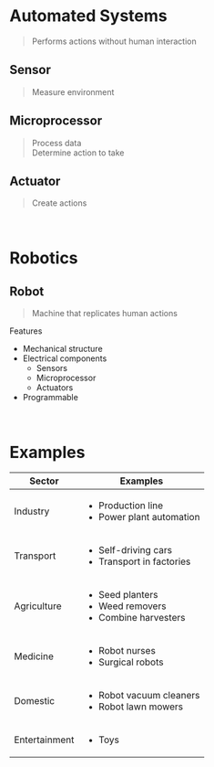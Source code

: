 # Automated Systems

> Performs actions without human interaction

## Sensor

> Measure environment

## Microprocessor

> Process data \
> Determine action to take

## Actuator

> Create actions

<br>

# Robotics

## Robot

> Machine that replicates human actions

<p></p>
Features

- Mechanical structure
- Electrical components
    - Sensors
    - Microprocessor
    - Actuators
- Programmable

<br>

# Examples

| Sector        | Examples                                                                         |
| ------------- | -------------------------------------------------------------------------------- |
| Industry      | <ul><li>Production line</li><li>Power plant automation</li></ul>                 |
| Transport     | <ul><li>Self-driving cars</li><li>Transport in factories</li></ul>               |
| Agriculture   | <ul><li>Seed planters</li><li>Weed removers</li><li>Combine harvesters</li></ul> |
| Medicine      | <ul><li>Robot nurses</li><li>Surgical robots</li></ul>                           |
| Domestic      | <ul><li>Robot vacuum cleaners</li><li>Robot lawn mowers</li></ul>                |
| Entertainment | <ul><li>Toys</li></ul>                                                           |
